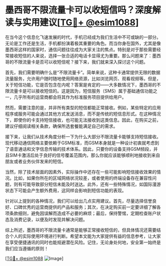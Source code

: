 # 墨西哥不限流量卡可以收短信吗？深度解读与实用建议[[TG💪+ @esim1088](https://t.me/s/esim1088)]

在当今这个信息化飞速发展的时代，手机已经成为我们生活中不可或缺的一部分。无论是工作还是生活，手机都扮演着极其重要的角色。而当你身在国外，尤其是像墨西哥这样的国家时，通信问题往往成为大家关注的焦点。特别是对于那些需要经常接收短信的人来说，选择一张合适的电话卡显得尤为重要。那么问题来了：墨西哥的不限流量卡是否可以收短信呢？接下来，我们就来深入探讨这个问题。

首先，我们需要明确什么是“不限流量卡”。简单来说，这种卡通常提供无限的数据流量服务，允许用户随时随地使用网络资源，比如浏览网页、观看视频等。但是，关于短信功能，它是否包含在内呢？答案是肯定的——大多数情况下，墨西哥的不限流量卡是可以接收短信的。这是因为，短信服务（SMS）属于基础通信功能之一，几乎所有的运营商都会将其作为标准服务项目提供给用户。

然而，需要注意的是，并非所有类型的短信都能正常接收。例如，某些特定的应用程序或服务可能会通过其他方式发送消息，而不是传统的短信息形式。在这种情况下，即使你的卡支持短信接收，也可能无法接收到这类信息。因此，在购买之前，建议仔细阅读相关条款，确保所选套餐能满足自己的需求。

接下来，让我们从技术角度分析一下为什么大部分不限流量卡能够支持短信接收。现代移动通信网络主要依赖于GSM标准，而GSM本身就是一种设计初衷就考虑到了语音通话和文字信息传输的技术体系。因此，只要你的设备支持GSM频段，并且SIM卡激活后处于良好的信号覆盖范围内，那么你就应该能够顺利地接收到来自朋友或者业务伙伴发来的短信。

当然，除了技术层面的因素外，实际操作中还存在一些可能影响短信接收效果的情况。比如，如果你所在的区域网络状况较差，或者使用的终端设备存在兼容性问题，则有可能导致部分短信未能及时送达。此外，还有一些特殊情况，如国际漫游状态下可能会产生额外费用，这同样会影响到短信功能的表现。

针对以上提到的各种情况，我们可以给出几点实用建议。首先，尽量选择信誉良好、口碑优秀的运营商提供的产品和服务；其次，在决定购买前一定要详细了解各项条款细则，避免因误解而造成不必要的麻烦；最后，保持警惕，定期检查账户状态及消费记录，以便及时发现并解决问题。

综上所述，墨西哥的不限流量卡通常是能够正常接收短信的，但具体情况还需要结合个人的实际使用环境进行判断。希望本文能为大家提供有益的信息参考，让大家在享受便捷通讯的同时也能规避潜在风险。记住，无论身处何地，安全第一始终是我们应当遵循的原则！

[[TG💪+ @esim1088](https://t.me/s/esim1088) ![Image](https://i.postimg.cc/4NQfJmqS/Snipaste-2025-05-13-00-14-12.png)]